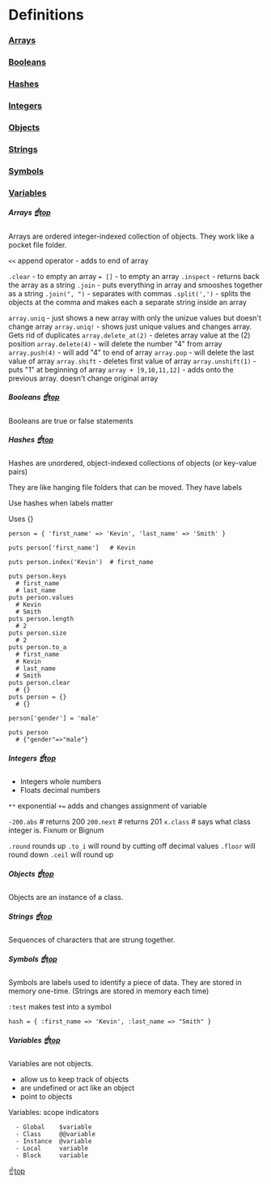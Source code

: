 # <a name="top">Definitions</a>

### [Arrays](#arrays)
### [Booleans](#booleans)
### [Hashes](#hashes)
### [Integers](#integers)
### [Objects](#objects)
### [Strings](#strings)
### [Symbols](#symbols)
### [Variables](#variables)

##### <a name="arrays">Arrays</a> :point_up:[top](#top)

Arrays are ordered integer-indexed collection of objects.  They work like a pocket file folder.

`<<` append operator - adds to end of array

`.clear`      - to empty an array
`= []`        - to empty an array
`.inspect`    - returns back the array as a string
`.join`       - puts everything in array and smooshes together as a string
`.join(", ")` - separates with commas
`.split(',')` - splits the objects at the comma and makes each a separate string inside an array

`array.uniq`  - just shows a new array with only the unizue values but doesn't change array
`array.uniq!` - shows just unique values and changes array. Gets rid of duplicates
`array.delete_at(2)`  - deletes array value at the (2) position
`array.delete(4)` - will delete the number "4" from array
`array.push(4)` - will add "4" to end of array
`array.pop` - will delete the last value of array
`array.shift` - deletes first value of array
`array.unshift(1)`  - puts "1" at beginning of array
`array + [9,10,11,12]`  - adds onto the previous array. doesn't change original array

##### <a name="booleans">Booleans</a> :point_up:[top](#top)

Booleans are true or false statements

##### <a name="hashes">Hashes</a> :point_up:[top](#top)

Hashes are unordered, object-indexed collections of objects (or key-value pairs)

They are like hanging file folders that can be moved.  They have labels

Use hashes when labels matter

Uses {}

```
person = { 'first_name' => 'Kevin', 'last_name' => 'Smith' }

puts person['first_name']   # Kevin

puts person.index('Kevin')  # first_name

puts person.keys
  # first_name
  # last_name
puts person.values
  # Kevin
  # Smith
puts person.length
  # 2
puts person.size
  # 2
puts person.to_a
  # first_name
  # Kevin
  # last_name
  # Smith
puts person.clear
  # {}
puts person = {}
  # {}

person['gender'] = 'male'

puts person
  # {"gender"=>"male"}
```

##### <a name="integers">Integers</a> :point_up:[top](#top)

  - Integers  whole numbers
  - Floats    decimal numbers

`**` exponential
`+=` adds and changes assignment of variable

`-200.abs`  # returns 200
`200.next`  # returns 201
`x.class`   # says what class integer is. Fixnum or Bignum

`.round` rounds up
`.to_i`   will round by cutting off decimal values
`.floor` will round down
`.ceil` will round up

##### <a name="objects">Objects</a> :point_up:[top](#top)

Objects are an instance of a class.

##### <a name="strings">Strings</a> :point_up:[top](#top)

Sequences of characters that are strung together.

##### <a name="symbols">Symbols</a> :point_up:[top](#top)

Symbols are labels used to identify a piece of data. They are stored in memory one-time. (Strings are stored in memory each time)

`:test` makes test into a symbol

`hash = { :first_name => 'Kevin', :last_name => "Smith" }`

##### <a name="variables">Variables</a> :point_up:[top](#top)

Variables are not objects.
  - allow us to keep track of objects
  - are undefined or act like an object
  - point to objects

Variables: scope indicators
```
  - Global    $variable
  - Class     @@variable
  - Instance  @variable
  - Local     variable
  - Block     variable
```

:point_up:[top](#top)
